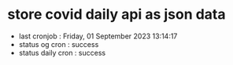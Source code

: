 # store covid daily api as json data

- last cronjob : Friday, 01 September 2023 13:14:17
- status og cron : success
- status daily cron : success
      
      